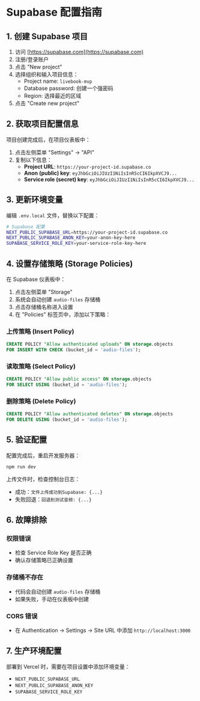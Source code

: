 # Supabase 配置指南

## 1. 创建 Supabase 项目

1. 访问 [https://supabase.com](https://supabase.com)
2. 注册/登录账户
3. 点击 "New project"
4. 选择组织和输入项目信息：
   - Project name: `livebook-mvp`
   - Database password: 创建一个强密码
   - Region: 选择最近的区域
5. 点击 "Create new project"

## 2. 获取项目配置信息

项目创建完成后，在项目仪表板中：

1. 点击左侧菜单 "Settings" → "API"
2. 复制以下信息：
   - **Project URL**: `https://your-project-id.supabase.co`
   - **Anon (public) key**: `eyJhbGciOiJIUzI1NiIsInR5cCI6IkpXVCJ9...`
   - **Service role (secret) key**: `eyJhbGciOiJIUzI1NiIsInR5cCI6IkpXVCJ9...`

## 3. 更新环境变量

编辑 `.env.local` 文件，替换以下配置：

```bash
# Supabase 配置
NEXT_PUBLIC_SUPABASE_URL=https://your-project-id.supabase.co
NEXT_PUBLIC_SUPABASE_ANON_KEY=your-anon-key-here
SUPABASE_SERVICE_ROLE_KEY=your-service-role-key-here
```

## 4. 设置存储策略 (Storage Policies)

在 Supabase 仪表板中：

1. 点击左侧菜单 "Storage"
2. 系统会自动创建 `audio-files` 存储桶
3. 点击存储桶名称进入设置
4. 在 "Policies" 标签页中，添加以下策略：

### 上传策略 (Insert Policy)
```sql
CREATE POLICY "Allow authenticated uploads" ON storage.objects
FOR INSERT WITH CHECK (bucket_id = 'audio-files');
```

### 读取策略 (Select Policy)
```sql
CREATE POLICY "Allow public access" ON storage.objects
FOR SELECT USING (bucket_id = 'audio-files');
```

### 删除策略 (Delete Policy)
```sql
CREATE POLICY "Allow authenticated deletes" ON storage.objects
FOR DELETE USING (bucket_id = 'audio-files');
```

## 5. 验证配置

配置完成后，重启开发服务器：

```bash
npm run dev
```

上传文件时，检查控制台日志：
- 成功：`文件上传成功到Supabase: {...}`
- 失败回退：`回退到测试音频: {...}`

## 6. 故障排除

### 权限错误
- 检查 Service Role Key 是否正确
- 确认存储策略已正确设置

### 存储桶不存在
- 代码会自动创建 `audio-files` 存储桶
- 如果失败，手动在仪表板中创建

### CORS 错误
- 在 Authentication → Settings → Site URL 中添加 `http://localhost:3000`

## 7. 生产环境配置

部署到 Vercel 时，需要在项目设置中添加环境变量：
- `NEXT_PUBLIC_SUPABASE_URL`
- `NEXT_PUBLIC_SUPABASE_ANON_KEY`  
- `SUPABASE_SERVICE_ROLE_KEY`